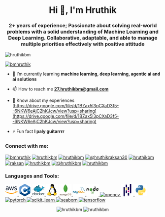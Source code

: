 <h1 align="center">Hi 👋, I'm Hruthik</h1>
<h3 align="center">2+ years of experience; Passionate about solving real-world problems with a solid understanding of Machine Learning and Deep Learning. Collaborative, adaptable, and able to manage multiple priorities effectively with positive attitude</h3>




<p align="left"> <img src="https://komarev.com/ghpvc/?username=hruthikbm&label=Profile%20views&color=0e75b6&style=flat" alt="hruthikbm" /> </p>

<p align="left"> <a href="https://twitter.com/bmhruthik" target="blank"><img src="https://img.shields.io/twitter/follow/bmhruthik?logo=twitter&style=for-the-badge" alt="bmhruthik" /></a> </p>

- 🌱 I’m currently learning **machine learning, deep learning, agentic ai and ai solutions**

- 📫 How to reach me **27.hruthikbm@gmail.com**

- 📄 Know about my experiences [https://drive.google.com/file/d/1BZax5l3pCXaD3f5--6NKW6eAjC2hKJcw/view?usp=sharing](https://drive.google.com/file/d/1BZax5l3pCXaD3f5--6NKW6eAjC2hKJcw/view?usp=sharing)

- ⚡ Fun fact **I paly guitarrrr**

<h3 align="left">Connect with me:</h3>
<p align="left">
<a href="https://twitter.com/bmhruthik" target="blank"><img align="center" src="https://raw.githubusercontent.com/rahuldkjain/github-profile-readme-generator/master/src/images/icons/Social/twitter.svg" alt="bmhruthik" height="30" width="40" /></a>
<a href="https://linkedin.com/in/hruthikbm" target="blank"><img align="center" src="https://raw.githubusercontent.com/rahuldkjain/github-profile-readme-generator/master/src/images/icons/Social/linked-in-alt.svg" alt="hruthikbm" height="30" width="40" /></a>
<a href="https://kaggle.com/hruthikbm" target="blank"><img align="center" src="https://raw.githubusercontent.com/rahuldkjain/github-profile-readme-generator/master/src/images/icons/Social/kaggle.svg" alt="hruthikbm" height="30" width="40" /></a>
<a href="https://medium.com/@hruthikraksan30" target="blank"><img align="center" src="https://raw.githubusercontent.com/rahuldkjain/github-profile-readme-generator/master/src/images/icons/Social/medium.svg" alt="@hruthikraksan30" height="30" width="40" /></a>
<a href="https://www.hackerrank.com/hruthikbm" target="blank"><img align="center" src="https://raw.githubusercontent.com/rahuldkjain/github-profile-readme-generator/master/src/images/icons/Social/hackerrank.svg" alt="hruthikbm" height="30" width="40" /></a>
<a href="https://codeforces.com/profile/raksan" target="blank"><img align="center" src="https://raw.githubusercontent.com/rahuldkjain/github-profile-readme-generator/master/src/images/icons/Social/codeforces.svg" alt="raksan" height="30" width="40" /></a>
<a href="https://www.leetcode.com/hruthikbm" target="blank"><img align="center" src="https://raw.githubusercontent.com/rahuldkjain/github-profile-readme-generator/master/src/images/icons/Social/leet-code.svg" alt="hruthikbm" height="30" width="40" /></a>
<a href="https://www.hackerearth.com/@hruthikbm" target="blank"><img align="center" src="https://raw.githubusercontent.com/rahuldkjain/github-profile-readme-generator/master/src/images/icons/Social/hackerearth.svg" alt="@hruthikbm" height="30" width="40" /></a>
<a href="https://auth.geeksforgeeks.org/user/hruthikbm" target="blank"><img align="center" src="https://raw.githubusercontent.com/rahuldkjain/github-profile-readme-generator/master/src/images/icons/Social/geeks-for-geeks.svg" alt="hruthikbm" height="30" width="40" /></a>
</p>

<h3 align="left">Languages and Tools:</h3>
<p align="left"> <a href="https://aws.amazon.com" target="_blank" rel="noreferrer"> <img src="https://raw.githubusercontent.com/devicons/devicon/master/icons/amazonwebservices/amazonwebservices-original-wordmark.svg" alt="aws" width="40" height="40"/> </a> <a href="https://www.w3schools.com/cpp/" target="_blank" rel="noreferrer"> <img src="https://raw.githubusercontent.com/devicons/devicon/master/icons/cplusplus/cplusplus-original.svg" alt="cplusplus" width="40" height="40"/> </a> <a href="https://www.docker.com/" target="_blank" rel="noreferrer"> <img src="https://raw.githubusercontent.com/devicons/devicon/master/icons/docker/docker-original-wordmark.svg" alt="docker" width="40" height="40"/> </a> <a href="https://www.linux.org/" target="_blank" rel="noreferrer"> <img src="https://raw.githubusercontent.com/devicons/devicon/master/icons/linux/linux-original.svg" alt="linux" width="40" height="40"/> </a> <a href="https://www.mongodb.com/" target="_blank" rel="noreferrer"> <img src="https://raw.githubusercontent.com/devicons/devicon/master/icons/mongodb/mongodb-original-wordmark.svg" alt="mongodb" width="40" height="40"/> </a> <a href="https://www.mysql.com/" target="_blank" rel="noreferrer"> <img src="https://raw.githubusercontent.com/devicons/devicon/master/icons/mysql/mysql-original-wordmark.svg" alt="mysql" width="40" height="40"/> </a> <a href="https://nodejs.org" target="_blank" rel="noreferrer"> <img src="https://raw.githubusercontent.com/devicons/devicon/master/icons/nodejs/nodejs-original-wordmark.svg" alt="nodejs" width="40" height="40"/> </a> <a href="https://opencv.org/" target="_blank" rel="noreferrer"> <img src="https://www.vectorlogo.zone/logos/opencv/opencv-icon.svg" alt="opencv" width="40" height="40"/> </a> <a href="https://pandas.pydata.org/" target="_blank" rel="noreferrer"> <img src="https://raw.githubusercontent.com/devicons/devicon/2ae2a900d2f041da66e950e4d48052658d850630/icons/pandas/pandas-original.svg" alt="pandas" width="40" height="40"/> </a> <a href="https://www.python.org" target="_blank" rel="noreferrer"> <img src="https://raw.githubusercontent.com/devicons/devicon/master/icons/python/python-original.svg" alt="python" width="40" height="40"/> </a> <a href="https://pytorch.org/" target="_blank" rel="noreferrer"> <img src="https://www.vectorlogo.zone/logos/pytorch/pytorch-icon.svg" alt="pytorch" width="40" height="40"/> </a> <a href="https://scikit-learn.org/" target="_blank" rel="noreferrer"> <img src="https://upload.wikimedia.org/wikipedia/commons/0/05/Scikit_learn_logo_small.svg" alt="scikit_learn" width="40" height="40"/> </a> <a href="https://seaborn.pydata.org/" target="_blank" rel="noreferrer"> <img src="https://seaborn.pydata.org/_images/logo-mark-lightbg.svg" alt="seaborn" width="40" height="40"/> </a> <a href="https://www.tensorflow.org" target="_blank" rel="noreferrer"> <img src="https://www.vectorlogo.zone/logos/tensorflow/tensorflow-icon.svg" alt="tensorflow" width="40" height="40"/> </a> </p>


<div align="center">
  <img src="https://github-readme-stats.vercel.app/api/top-langs?username=hruthikbm&show_icons=true&locale=en&layout=compact" alt="hruthikbm" height="150" alt="stats graph"  />
  <img src="https://github-readme-stats.vercel.app/api?username=hruthikbm&show_icons=true&locale=en" alt="hruthikbm"  />
</div>
 
